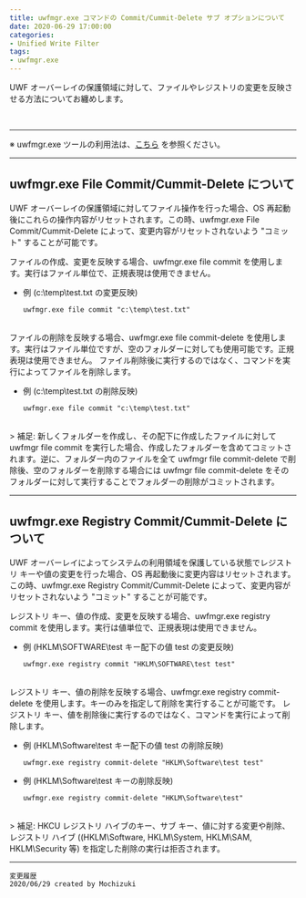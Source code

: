 ```yaml
---
title: uwfmgr.exe コマンドの Commit/Cummit-Delete サブ オプションについて
date: 2020-06-29 17:00:00
categories:
- Unified Write Filter
tags:
- uwfmgr.exe
---
```

UWF オーバーレイの保護領域に対して、ファイルやレジストリの変更を反映させる方法についてお纏めします。
<!-- more -->
<br>

***
※ uwfmgr.exe ツールの利用法は、[こちら](https://docs.microsoft.com/en-us/windows-hardware/customize/enterprise/uwfmgrexe) を参照ください。  

***

## uwfmgr.exe File Commit/Cummit-Delete について

UWF オーバーレイの保護領域に対してファイル操作を行った場合、OS 再起動後にこれらの操作内容がリセットされます。この時、uwfmgr.exe File Commit/Cummit-Delete によって、変更内容がリセットされないよう "コミット" することが可能です。  

ファイルの作成、変更を反映する場合、uwfmgr.exe file commit を使用します。実行はファイル単位で、正規表現は使用できません。  

- 例 (c:\temp\test.txt の変更反映)
   ```
   uwfmgr.exe file commit "c:\temp\test.txt"
   ```
<br>
ファイルの削除を反映する場合、uwfmgr.exe file commit-delete を使用します。実行はファイル単位ですが、空のフォルダーに対しても使用可能です。正規表現は使用できません。  
ファイル削除後に実行するのではなく、コマンドを実行によってファイルを削除します。  

- 例 (c:\temp\test.txt の削除反映)
   ```
   uwfmgr.exe file commit "c:\temp\test.txt"
   ```
<br>
> 補足:  
新しくフォルダーを作成し、その配下に作成したファイルに対して uwfmgr file commit を実行した場合、作成したフォルダーを含めてコミットされます。逆に、フォルダー内のファイルを全て uwfmgr file commit-delete で削除後、空のフォルダーを削除する場合には uwfmgr file commit-delete をそのフォルダーに対して実行することでフォルダーの削除がコミットされます。

<br>

***
## uwfmgr.exe Registry Commit/Cummit-Delete について

UWF オーバーレイによってシステムの利用領域を保護している状態でレジストリ キーや値の変更を行った場合、OS 再起動後に変更内容はリセットされます。この時、uwfmgr.exe Registry Commit/Cummit-Delete によって、変更内容がリセットされないよう "コミット" することが可能です。  

レジストリ キー、値の作成、変更を反映する場合、uwfmgr.exe registry commit を使用します。実行は値単位で、正規表現は使用できません。    

- 例 (HKLM\SOFTWARE\test キー配下の値 test の変更反映)
   ```
   uwfmgr.exe registry commit "HKLM\SOFTWARE\test test"
   ```
<br>
レジストリ キー、値の削除を反映する場合、uwfmgr.exe registry commit-delete を使用します。キーのみを指定して削除を実行することが可能です。  
レジストリ キー、値を削除後に実行するのではなく、コマンドを実行によって削除します。  

- 例 (HKLM\Software\test キー配下の値 test の削除反映)
   ```
   uwfmgr.exe registry commit-delete "HKLM\Software\test test"
   ```

- 例 (HKLM\Software\test キーの削除反映)
   ```
   uwfmgr.exe registry commit-delete "HKLM\Software\test"
   ```
<br>
> 補足:  
HKCU レジストリ ハイブのキー、サブ キー、値に対する変更や削除、レジストリ ハイブ ((HKLM\Software, HKLM\System, HKLM\SAM, HKLM\Security 等) を指定した削除の実行は拒否されます。  

<br>

***
`変更履歴`  
`2020/06/29 created by Mochizuki`  
